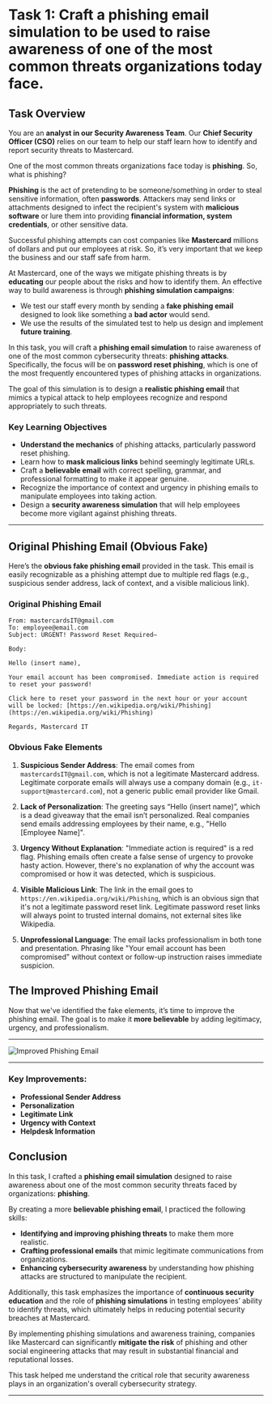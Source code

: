 # Task 1: Craft a phishing email simulation to be used to raise awareness of one of the most common threats organizations today face.

## Task Overview

You are an **analyst in our Security Awareness Team**. Our **Chief Security Officer (CSO)** relies on our team to help our staff learn how to identify and report security threats to Mastercard.

One of the most common threats organizations face today is **phishing**. So, what is phishing?

**Phishing** is the act of pretending to be someone/something in order to steal sensitive information, often **passwords**. Attackers may send links or attachments designed to infect the recipient's system with **malicious software** or lure them into providing **financial information, system credentials**, or other sensitive data. 

Successful phishing attempts can cost companies like **Mastercard** millions of dollars and put our employees at risk. So, it’s very important that we keep the business and our staff safe from harm.

At Mastercard, one of the ways we mitigate phishing threats is by **educating** our people about the risks and how to identify them. An effective way to build awareness is through **phishing simulation campaigns**:

- We test our staff every month by sending a **fake phishing email** designed to look like something a **bad actor** would send.
- We use the results of the simulated test to help us design and implement **future training**.

In this task, you will craft a **phishing email simulation** to raise awareness of one of the most common cybersecurity threats: **phishing attacks**. Specifically, the focus will be on **password reset phishing**, which is one of the most frequently encountered types of phishing attacks in organizations.

The goal of this simulation is to design a **realistic phishing email** that mimics a typical attack to help employees recognize and respond appropriately to such threats.

### Key Learning Objectives
- **Understand the mechanics** of phishing attacks, particularly password reset phishing.
- Learn how to **mask malicious links** behind seemingly legitimate URLs.
- Craft a **believable email** with correct spelling, grammar, and professional formatting to make it appear genuine.
- Recognize the importance of context and urgency in phishing emails to manipulate employees into taking action.
- Design a **security awareness simulation** that will help employees become more vigilant against phishing threats.

---

## Original Phishing Email (Obvious Fake)

Here’s the **obvious fake phishing email** provided in the task. This email is easily recognizable as a phishing attempt due to multiple red flags (e.g., suspicious sender address, lack of context, and a visible malicious link).

### **Original Phishing Email**

```text
From: mastercardsIT@gmail.com  
To: employee@email.com  
Subject: URGENT! Password Reset Required—

Body:

Hello (insert name),

Your email account has been compromised. Immediate action is required to reset your password!

Click here to reset your password in the next hour or your account will be locked: [https://en.wikipedia.org/wiki/Phishing](https://en.wikipedia.org/wiki/Phishing)

Regards, Mastercard IT

```
### Obvious Fake Elements

1. **Suspicious Sender Address**: 
   The email comes from `mastercardsIT@gmail.com`, which is not a legitimate Mastercard address. 
   Legitimate corporate emails will always use a company domain (e.g., `it-support@mastercard.com`), not a generic public email provider like Gmail.

2. **Lack of Personalization**: 
   The greeting says “Hello (insert name)”, which is a dead giveaway that the email isn’t personalized. 
   Real companies send emails addressing employees by their name, e.g., "Hello [Employee Name]".

3. **Urgency Without Explanation**: 
   "Immediate action is required" is a red flag. Phishing emails often create a false sense of urgency to provoke hasty action. However, there's no explanation of why the account was compromised or how it was detected, which is suspicious.

4. **Visible Malicious Link**: 
   The link in the email goes to `https://en.wikipedia.org/wiki/Phishing`, which is an obvious sign that it's not a legitimate password reset link. 
   Legitimate password reset links will always point to trusted internal domains, not external sites like Wikipedia.

5. **Unprofessional Language**: 
   The email lacks professionalism in both tone and presentation. Phrasing like "Your email account has been compromised" without context or follow-up instruction raises immediate suspicion.

## The Improved Phishing Email

Now that we've identified the fake elements, it’s time to improve the phishing email. The goal is to make it **more believable** by adding legitimacy, urgency, and professionalism.

---

![Improved Phishing Email](https://cdn.theforage.com/vinternships/companyassets/mfxGwGDp6WkQmtmTf/yW72wwdbM42ys4WXg/1661929192373/Screen%20Shot%202022-08-31%20at%204.59.19%20pm.png)

---

### **Key Improvements:**

- **Professional Sender Address**
- **Personalization**
- **Legitimate Link**
- **Urgency with Context**
- **Helpdesk Information**

## Conclusion

In this task, I crafted a **phishing email simulation** designed to raise awareness about one of the most common security threats faced by organizations: **phishing**. 

By creating a more **believable phishing email**, I practiced the following skills:
- **Identifying and improving phishing threats** to make them more realistic.
- **Crafting professional emails** that mimic legitimate communications from organizations.
- **Enhancing cybersecurity awareness** by understanding how phishing attacks are structured to manipulate the recipient.

Additionally, this task emphasizes the importance of **continuous security education** and the role of **phishing simulations** in testing employees’ ability to identify threats, which ultimately helps in reducing potential security breaches at Mastercard.

By implementing phishing simulations and awareness training, companies like Mastercard can significantly **mitigate the risk** of phishing and other social engineering attacks that may result in substantial financial and reputational losses.

This task helped me understand the critical role that security awareness plays in an organization's overall cybersecurity strategy.

---

